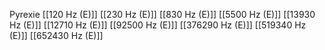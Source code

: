 Pyrexie
[[120 Hz (E)]]
[[230 Hz (E)]]
[[830 Hz (E)]]
[[5500 Hz (E)]]
[[13930 Hz (E)]]
[[12710 Hz (E)]]
[[92500 Hz (E)]]
[[376290 Hz (E)]]
[[519340 Hz (E)]]
[[652430 Hz (E)]]